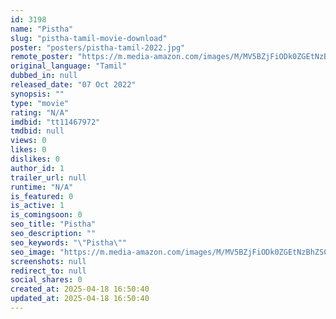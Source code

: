 ```yaml
---
id: 3198
name: "Pistha"
slug: "pistha-tamil-movie-download"
poster: "posters/pistha-tamil-2022.jpg"
remote_poster: "https://m.media-amazon.com/images/M/MV5BZjFiODk0ZGEtNzBhZS00ZjJlLWExYjctNGZlNzc5OTEzMjc0XkEyXkFqcGdeQXVyMTU2NDkwOTAw._V1_SX300.jpg"
original_language: "Tamil"
dubbed_in: null
released_date: "07 Oct 2022"
synopsis: ""
type: "movie"
rating: "N/A"
imdbid: "tt11467972"
tmdbid: null
views: 0
likes: 0
dislikes: 0
author_id: 1
trailer_url: null
runtime: "N/A"
is_featured: 0
is_active: 1
is_comingsoon: 0
seo_title: "Pistha"
seo_description: ""
seo_keywords: "\"Pistha\""
seo_image: "https://m.media-amazon.com/images/M/MV5BZjFiODk0ZGEtNzBhZS00ZjJlLWExYjctNGZlNzc5OTEzMjc0XkEyXkFqcGdeQXVyMTU2NDkwOTAw._V1_SX300.jpg"
screenshots: null
redirect_to: null
social_shares: 0
created_at: 2025-04-18 16:50:40
updated_at: 2025-04-18 16:50:40
---
```


